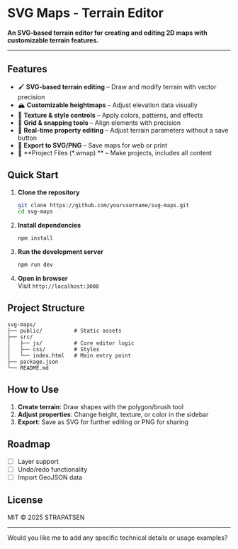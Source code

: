 # SVG Maps - Terrain Editor  

**An SVG-based terrain editor for creating and editing 2D maps with customizable terrain features.**  

----

## Features  
- 🖌️ **SVG-based terrain editing** – Draw and modify terrain with vector precision  
- 🏔️ **Customizable heightmaps** – Adjust elevation data visually  
- 🎨 **Texture & style controls** – Apply colors, patterns, and effects  
- 📐 **Grid & snapping tools** – Align elements with precision  
- 🔄 **Real-time property editing** – Adjust terrain parameters without a save button  
- 💾 **Export to SVG/PNG** – Save maps for web or print  
- 💾 **Project Files (*.wmap) ** – Make projects, includes all content

## Quick Start  
1. **Clone the repository**  
   ```sh
   git clone https://github.com/yourusername/svg-maps.git
   cd svg-maps
   ```

2. **Install dependencies**  
   ```sh
   npm install
   ```

3. **Run the development server**  
   ```sh
   npm run dev
   ```

4. **Open in browser**  
   Visit `http://localhost:3000`  

## Project Structure  
```
svg-maps/  
├── public/          # Static assets  
├── src/  
│   ├── js/          # Core editor logic  
│   ├── css/         # Styles  
│   └── index.html   # Main entry point  
├── package.json  
└── README.md  
```

## How to Use  
1. **Create terrain**: Draw shapes with the polygon/brush tool  
2. **Adjust properties**: Change height, texture, or color in the sidebar  
3. **Export**: Save as SVG for further editing or PNG for sharing  

## Roadmap  
- [ ] Layer support  
- [ ] Undo/redo functionality  
- [ ] Import GeoJSON data  

## License  
MIT © 2025 STRAPATSEN 

---


Would you like me to add any specific technical details or usage examples?
